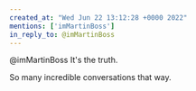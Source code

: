 ```yaml
---
created_at: "Wed Jun 22 13:12:28 +0000 2022"
mentions: ['imMartinBoss']
in_reply_to: @imMartinBoss
---
```


@imMartinBoss It's the truth.

So many incredible conversations that way.